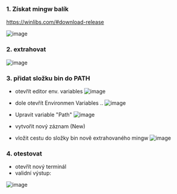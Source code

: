 ### 1. Získat mingw balík
https://winlibs.com/#download-release

![image](https://github.com/user-attachments/assets/d10fd9c6-f886-4400-8f27-31f8637de1ef)

### 2. extrahovat 

![image](https://github.com/user-attachments/assets/3c930497-bb56-4847-9e23-802ff7f77c24)

### 3. přidat složku bin do PATH

- otevřít editor env. variables
![image](https://github.com/user-attachments/assets/3912e3df-c574-46c4-8ff6-468a7faab128)

- dole otevřít Environmen Variables .. 
![image](https://github.com/user-attachments/assets/d1371ff9-e017-48eb-9f78-ea29141d78dc)

- Upravit variable "Path"
![image](https://github.com/user-attachments/assets/4d73ef8c-4d80-49d8-852e-4603eac198e6)

- vytvořit nový záznam (New)
- vložit cestu do složky bin nově extrahovaného mingw
![image](https://github.com/user-attachments/assets/65219482-9bc8-4883-abbe-15c8772a3c72)

### 4. otestovat
- otevřít nový terminál
- validní výstup:

![image](https://github.com/user-attachments/assets/5ae847be-f4b2-4366-a3bc-12151ba3e749)


